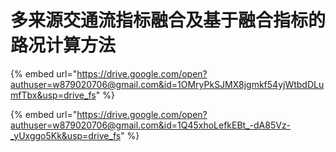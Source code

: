 # 多来源交通流指标融合及基于融合指标的路况计算方法

{% embed url="https://drive.google.com/open?authuser=w879020706@gmail.com&id=1OMryPkSJMX8jgmkf54yjWtbdDLumfTbx&usp=drive_fs" %}

{% embed url="https://drive.google.com/open?authuser=w879020706@gmail.com&id=1Q45xhoLefkEBt_-dA85Vz-_yUxggo5Kk&usp=drive_fs" %}
